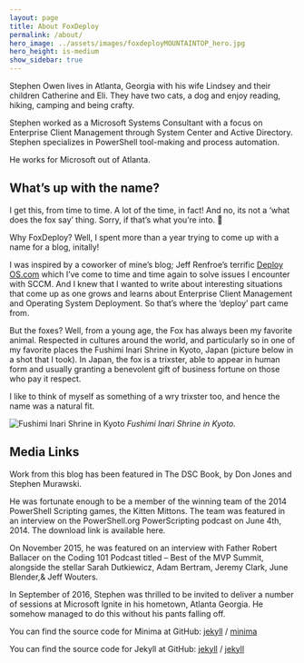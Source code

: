 ```yaml
---
layout: page
title: About FoxDeploy
permalink: /about/            
hero_image: ../assets/images/foxdeployMOUNTAINTOP_hero.jpg
hero_height: is-medium
show_sidebar: true
---
```

Stephen Owen lives in Atlanta, Georgia with his wife Lindsey and their children Catherine and Eli.  They have two cats, a dog and enjoy reading, hiking, camping and being crafty.

Stephen worked as a Microsoft Systems Consultant with a focus on Enterprise Client Management through System Center and Active Directory.  Stephen specializes in PowerShell tool-making and process automation.

He works for Microsoft out of Atlanta.

## What’s up with the name?
I get this, from time to time.  A lot of the time, in fact! And no, its not a ‘what does the fox say’ thing.  Sorry, if that’s what you’re into. 🙂

Why FoxDeploy?  Well, I spent more than a year trying to come up with a name for a blog, initally!

I was inspired by a coworker of mine’s blog;  Jeff Renfroe’s terrific [Deploy OS.com](http://www.deployos.com) which I’ve come to time and time again to solve issues I encounter with SCCM.  And I knew that I wanted to write about interesting situations that come up as one grows and learns about Enterprise Client Management and Operating System Deployment.  So that’s where the ‘deploy’ part came from.

But the foxes?  Well, from a young age, the Fox has always been my favorite animal.  Respected in cultures around the world, and particularly so in one of my favorite places the Fushimi Inari Shrine in Kyoto, Japan (picture below in a shot that I took).   In Japan, the fox is a trixster, able to appear in human form and usually granting a benevolent gift of business fortune on those who pay it respect.

I like to think of myself as something of a wry trixster too, and hence the name was a natural fit.

![Fushimi Inari Shrine in Kyoto](../assets/images/foxInariShrine.jpg)
<em>Fushimi Inari Shrine in Kyoto.</em>

## Media Links
Work from this blog has been featured in The DSC Book, by Don Jones and Stephen Murawski.

He was fortunate enough to be a member of the winning team of the 2014 PowerShell Scripting games, the Kitten Mittons.  The team was  featured in an interview on the PowerShell.org PowerScripting podcast on June 4th, 2014.  The download link is available here.

On November 2015, he was featured on an interview with Father Robert Ballacer on the Coding 101 Podcast titled – Best of the MVP Summit, alongside the stellar Sarah Dutkiewicz, Adam Bertram, Jeremy Clark, June Blender,& Jeff Wouters. 

In September of 2016, Stephen was thrilled to be invited to deliver a number of sessions at Microsoft Ignite in his hometown, Atlanta Georgia. He somehow managed to do this without his pants falling off.

You can find the source code for Minima at GitHub:
[jekyll][jekyll-organization] /
[minima](https://github.com/jekyll/minima)

You can find the source code for Jekyll at GitHub:
[jekyll][jekyll-organization] /
[jekyll](https://github.com/jekyll/jekyll)


[jekyll-organization]: https://github.com/jekyll
